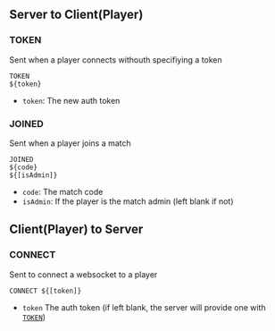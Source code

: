 ## Server to Client(Player)
### <a name="TOKEN"></a>TOKEN
Sent when a player connects withouth specifiying a token
```
TOKEN
${token}
``` 
- `token`: The new auth token 
### JOINED
Sent when a player joins a match
```
JOINED
${code}
${[isAdmin]}
``` 
- `code`: The match code
- `isAdmin`: If the player is the match admin (left blank if not)
## Client(Player) to Server
### CONNECT
Sent to connect a websocket to a player
```
CONNECT ${[token]}
```
- `token` The auth token (if left blank, the server will provide one with [`TOKEN`](#token))